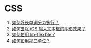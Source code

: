 # CSS

1. [如何将长单词分为多行？](./css_word-break.md)
1. [如何去除 iOS 输入文本框的阴影效果？](./css_ios-input-shadow-removal.md)
1. [如何使用 lib-flexible ?](https://github.com/amfe/lib-flexible)
1. [如何使用视口单位？](./css_viewport-unit.md)